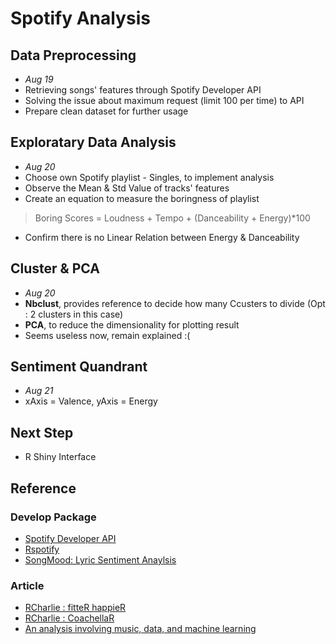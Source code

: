# Spotify Analysis
## Data Preprocessing
- _Aug 19_
- Retrieving songs' features through Spotify Developer API
- Solving the issue about maximum request (limit 100 per time) to API
- Prepare clean dataset for further usage 


## Exploratary Data Analysis
- _Aug 20_
- Choose own Spotify playlist - Singles, to implement analysis
- Observe the Mean & Std Value of tracks' features
- Create an equation to measure the boringness of playlist
> Boring Scores = Loudness + Tempo + (Danceability + Energy)*100
- Confirm there is no Linear Relation between Energy & Danceability

## Cluster & PCA
- _Aug 20_
- **Nbclust**, provides reference to decide how many Ccusters to divide (Opt : 2 clusters in this case)
- **PCA**, to reduce the dimensionality for plotting result
- Seems useless now, remain explained :(

## Sentiment Quandrant
- _Aug 21_
- xAxis = Valence, yAxis = Energy


## Next Step
- R Shiny Interface

## Reference
### Develop Package
-  [Spotify Developer API](https://developer.spotify.com/web-api/get-playlists-tracks/)
- [Rspotify](https://github.com/tiagomendesdantas/Rspotify)
- [SongMood: Lyric Sentiment Anaylsis](https://github.com/hlilje/songmood)
### Article
- [RCharlie : fitteR happieR](http://rcharlie.com/2017-02-16-fitteR-happieR/)
- [RCharlie : CoachellaR](http://rcharlie.com/2017-04-13-Coachella/)
- [An analysis involving music, data, and machine learning](https://medium.com/towards-data-science/is-my-spotify-music-boring-an-analysis-involving-music-data-and-machine-learning-47550ae931de)
